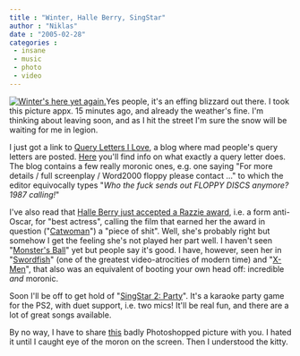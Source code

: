 ```yaml
---
title : "Winter, Halle Berry, SingStar"
author : "Niklas"
date : "2005-02-28"
categories : 
 - insane
 - music
 - photo
 - video
---
```


[![Winter\'s here yet again.](https://niklasblog.com/wp-content/2005-02-28-winter-thumb.jpg)](https://niklasblog.com/wp-content/2005-02-28-winter.jpg)Yes people, it's an effing blizzard out there. I took this picture appx. 15 minutes ago, and already the weather's fine. I'm thinking about leaving soon, and as I hit the street I'm sure the snow will be waiting for me in legion.

I just got a link to [Query Letters I Love](http://queryletters.blogspot.com), a blog where mad people's query letters are posted. [Here](http://www.poewar.com/archives/2004/10/24/how-to-write-a-query-letter) you'll find info on what exactly a query letter does. The blog contains a few really moronic ones, e.g. one saying "For more details / full screenplay / Word2000 floppy please contact ..." to which the editor equivocally types "_Who the fuck sends out FLOPPY DISCS anymore? 1987 calling!_"

I've also read that [Halle Berry just accepted a Razzie award](http://www.boingboing.net/2005/02/27/halle_berry_accepts_.html), i.e. a form anti-Oscar, for "best actress", calling the film that earned her the award in question ("[Catwoman](http://www.imdb.com/title/tt0327554)") a "piece of shit". Well, she's probably right but somehow I get the feeling she's not played her part well. I haven't seen "[Monster's Ball](http://www.imdb.com/title/tt0285742)" yet but people say it's good. I have, however, seen her in "[Swordfish](http://www.imdb.com/title/tt0244244)" (one of the greatest video-atrocities of modern time) and "[X-Men](http://www.imdb.com/title/tt0120903)", that also was an equivalent of booting your own head off: incredible _and_ moronic.

Soon I'll be off to get hold of "[SingStar 2: Party](http://www.singstargame.com/en_GB/home.html)". It's a karaoke party game for the PS2, with duet support, i.e. two mics! It'll be real fun, and there are a lot of great songs available.

By no way, I have to share [this](http://www.toey.de/link.php?id=3501) badly Photoshopped picture with you. I hated it until I caught eye of the moron on the screen. Then I understood the kitty.
